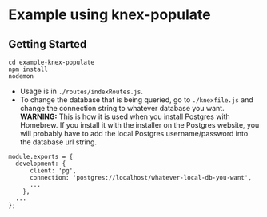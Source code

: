 # Example using knex-populate

## Getting Started
```
cd example-knex-populate
npm install
nodemon
```

* Usage is in `./routes/indexRoutes.js`.
* To change the database that is being queried, go to `./knexfile.js` and change the connection string to whatever database you want. **WARNING:** This is how it is used when you install Postgres with Homebrew. If you install it with the installer on the Postgres website, you will probably have to add the local Postgres username/password into the database url string.

```
module.exports = {
  development: {
      client: 'pg',
      connection: 'postgres://localhost/whatever-local-db-you-want',
      ...
    },
  ...
};
```
